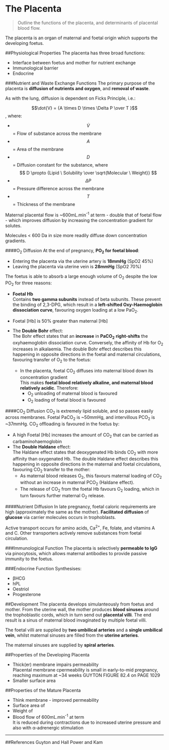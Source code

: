 # The Placenta
> Outline the functions of the placenta, and determinants of placental blood flow.

The placenta is an organ of maternal and foetal origin which supports the developing foetus.

##Physiological Properties
The placenta has three broad functions:
* Interface between foetus and mother for nutrient exchange
* Immunological barrier
* Endocrine

###Nutrient and Waste Exchange Functions
The primary purpose of the placenta is **diffusion of nutrients and oxygen**, and **removal of waste**.

As with the lung, diffusion is dependent on Ficks Principle, i.e.:

$$\dot{V} = {A \times D \times \Delta P \over T }$$, where:  
* $$\dot{V}$$ = Flow of substance across the membrane
* $$A$$ = Area of the membrane
* $$D$$ = Diffusion constant for the substance, where $$ D \propto {Lipid \ Solubility \over \sqrt{Molecular \ Weight}} $$
* $$\Delta P$$ = Pressure difference across the membrane
* $$T$$ = Thickness of the membrane

Maternal placental flow is ~600mL.min<sup>-1</sup> at term - double that of foetal flow - which improves diffusion by increasing the concentration gradient for solutes.

Molecules < 600 Da in size more readily diffuse down concentration gradients.



####O<sub>2</sub> Diffusion
At the end of pregnancy, **PO<sub>2</sub> for foetal blood**:
* Entering the placenta via the uterine artery is **18mmHg** (SpO2 45%)  
* Leaving the placenta via uterine vein is **28mmHg** (SpO2 70%)

The foetus is able to absorb a large enough volume of O<sub>2</sub> despite the low PO<sub>2</sub> for three reasons:
* **Foetal Hb**  
Contains **two gamma subunits** instead of beta subunits. These prevent the binding of 2,3-DPG, which result in a **left-shifted Oxy-Haemoglobin dissociation curve**, favouring oxygen loading at a low PaO<sub>2</sub>.

* Foetal [Hb] is 50% greater than maternal [Hb]
 

* The **Double Bohr** effect:  
The Bohr effect states that an **increase** in **PaCO<sub>2</sub>** **right-shifts** the oxyhaemoglobin dissociation curve. Conversely, the affinity of Hb for O<sub>2</sub> increases in alkalaemia. The double Bohr effect describes this happening in opposite directions in the foetal and maternal circulations, favouring transfer of O<sub>2</sub> to the foetus:
    * In the placenta, foetal CO<sub>2</sub> diffuses into maternal blood down its concentration gradient  
    This makes **foetal blood relatively alkaline, and maternal blood relatively acidic**. Therefore:
      * O<sub>2</sub> unloading of maternal blood is favoured
      * O<sub>2</sub> loading of foetal blood is favoured

####CO<sub>2</sub> Diffusion
CO<sub>2</sub> is extremely lipid soluble, and so passes easily across membranes. Foetal PaCO<sub>2</sub> is ~50mmHg, and intervillous PCO<sub>2</sub> is ~37mmHg. CO<sub>2</sub> offloading is favoured in the foetus by:
* A high Foetal [Hb] increases the amount of CO<sub>2</sub> that can be carried as carbaminohaemoglobin
* The **Double Haldane** effect:  
The Haldane effect states that deoxygenated Hb binds CO<sub>2</sub> with more affinity than oxygenated Hb. The double Haldane effect describes this happening in opposite directions in the maternal and foetal circulations, favouring CO<sub>2</sub> transfer to the mother:
    * As maternal blood releases O<sub>2</sub>, this favours maternal loading of CO<sub>2</sub> without an increase in maternal PCO<sub>2</sub> (Haldane effect).
    * The release of CO<sub>2</sub> from the foetal Hb favours O<sub>2</sub> loading, which in turn favours further maternal O<sub>2</sub> release.

####Nutrient Diffusion
In late pregnancy, foetal caloric requirements are high (approximately the same as the mother). **Facilitated diffusion** of **glucose** via carrier molecules occurs in trophoblasts.

Active transport occurs for amino acids, Ca<sup>2+</sup>, Fe, folate, and vitamins A and C. Other transporters actively remove substances from foetal circulation.

###Immunological Function
The placenta is selectively **permeable to IgG** via pinocytosis, which allows maternal antibodies to provide passive immunity to the foetus.


###Endocrine Function
Synthesises:
- βHCG
- hPL
- Oestriol
- Progesterone

##Development
The placenta develops simulanteously from foetus and mother. From the uterine wall, the mother produces **blood sinuses** around the trophoblastic cords, which in turn send out **placental villi**. The end result is a sinus of maternal blood invaginated by multiple foetal villi.

The foetal villi are supplied by **two umbilical arteries** and a **single umbilical vein**, whilst maternal sinuses are filled from the **uterine arteries**.

The maternal sinuses are supplied by **spiral arteries**.

##Properties of the Developing Placenta
* Thick(er) membrane impairs permeability  
  Placental membrane cpermeability is small in early-to-mid pregnancy, reaching maximum at ~34 weeks GUYTON FIGURE 82.4 on PAGE 1029
* Smaller surface area

##Properties of the Mature Placenta
* Think membrane - improved permeability
* Surface area of 
* Weight of
* Blood flow of 600mL.min<sup>-1</sup> at term  
  It is reduced during contractions due to increased uterine pressure and also with α-adrenergic stimulation





---
##References
Guyton and Hall
Power and Kam